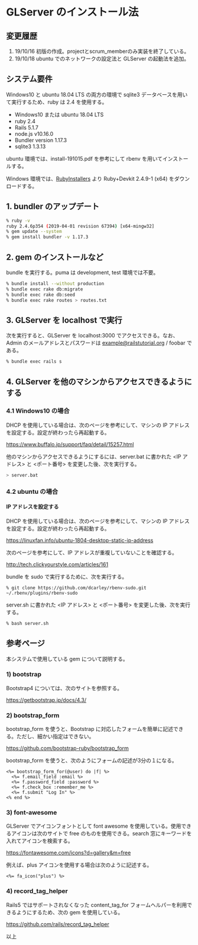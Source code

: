 # GLServer のインストール法

## 変更履歴
1. 19/10/16 初版の作成。projectとscrum_memberのみ実装を終了している。
1. 19/10/18 ubuntu でのネットワークの設定法と GLServer の起動法を追加。

## システム要件

Windows10 と ubuntu 18.04 LTS の両方の環境で sqlite3 データベースを用いて実行するため、ruby は 2.4 を使用する。

  - Windows10 または ubuntu 18.04 LTS
  - ruby    2.4
  - Rails   5.1.7
  - node.js v10.16.0
  - Bundler version 1.17.3
  - sqlite3 1.3.13

ubuntu 環境では、install-191015.pdf を参考にして rbenv を用いてインストールする。

Windows 環境では、[RubyInstallers](https://rubyinstaller.org/downloads/) より Ruby+Devkit 2.4.9-1 (x64) をダウンロードする。

## 1. bundler のアップデート

```bash
% ruby -v
ruby 2.4.6p354 (2019-04-01 revision 67394) [x64-mingw32]
% gem update --system
% gem install bundler -v 1.17.3
```

## 2. gem のインストールなど

bundle を実行する。puma は development, test 環境では不要。

```bash
% bundle install --without production
% bundle exec rake db:migrate
% bundle exec rake db:seed
% bundle exec rake routes > routes.txt
```

## 3. GLServer を localhost で実行

次を実行すると、GLServer を localhost:3000 でアクセスできる。なお、Admin のメールアドレスとパスワードは example@railstutorial.org / foobar である。

```bash
% bundle exec rails s
```

## 4. GLServer を他のマシンからアクセスできるようにする

### 4.1 Windows10 の場合

DHCP を使用している場合は、次のページを参考にして、マシンの IP アドレスを設定する。設定が終わったら再起動する。

https://www.buffalo.jp/support/faq/detail/15257.html

他のマシンからアクセスできるようにするには、server.bat に書かれた <IP アドレス> と <ポート番号> を変更した後、次を実行する。

```bash
> server.bat
```

### 4.2 ubuntu の場合

#### IP アドレスを設定する

DHCP を使用している場合は、次のページを参考にして、マシンの IP アドレスを設定する。設定が終わったら再起動する。

https://linuxfan.info/ubuntu-1804-desktop-static-ip-address

次のページを参考にして、IP アドレスが重複していないことを確認する。

http://tech.clickyourstyle.com/articles/161


bundle を sudo で実行するために、次を実行する。

```text
% git clone https://github.com/dcarley/rbenv-sudo.git ~/.rbenv/plugins/rbenv-sudo
```

server.sh に書かれた <IP アドレス> と <ポート番号> を変更した後、次を実行する。

```bash
% bash server.sh
```

## 参考ページ

本システムで使用している gem について説明する。

### 1) bootstrap

Bootstrap4 については、次のサイトを参照する。

https://getbootstrap.jp/docs/4.3/

### 2) bootstrap_form

bootstrap_form を使うと、Bootstrap に対応したフォームを簡単に記述できる。ただし、細かい指定はできない。

https://github.com/bootstrap-ruby/bootstrap_form

bootstrap_form を使うと、次のようにフォームの記述が3分の１になる。

```erb
<%= bootstrap_form_for(@user) do |f| %>
  <%= f.email_field :email %>
  <%= f.password_field :password %>
  <%= f.check_box :remember_me %>
  <%= f.submit "Log In" %>
<% end %>
```

### 3) font-awesome

GLServer でアイコンフォントとして font awesome を使用している。使用できるアイコンは次のサイトで free のものを使用できる。search 窓にキーワードを入れてアイコンを検索する。

https://fontawesome.com/icons?d=gallery&m=free

例えば、plus アイコンを使用する場合は次のように記述する。

```erb
<%= fa_icon("plus") %>
```

### 4) record_tag_helper

Rails5 ではサポートされなくなった content_tag_for フォームヘルパーを利用できるようにするため、次の gem を使用している。

https://github.com/rails/record_tag_helper


以上




